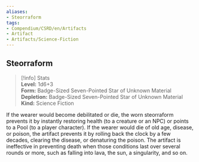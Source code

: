 ```yaml
---
aliases:
- Steorraform
tags:
- Compendium/CSRD/en/Artifacts
- Artifact
- Artifacts/Science-Fiction
---
```


  
## Steorraform  
>[!info] Stats  
> **Level:** 1d6+3  
> **Form:** Badge-Sized Seven-Pointed Star of Unknown Material  
> **Depletion:** Badge-Sized Seven-Pointed Star of Unknown Material  
> **Kind:** Science Fiction
  
If the wearer would become debilitated or die, the worn steorraform prevents it by instantly restoring health (to a creature or an NPC) or points to a Pool (to a player character). If the wearer would die of old age, disease, or poison, the artifact prevents it by rolling back the clock by a few decades, clearing the disease, or denaturing the poison. The artifact is ineffective in preventing death when those conditions last over several rounds or more, such as falling into lava, the sun, a singularity, and so on.